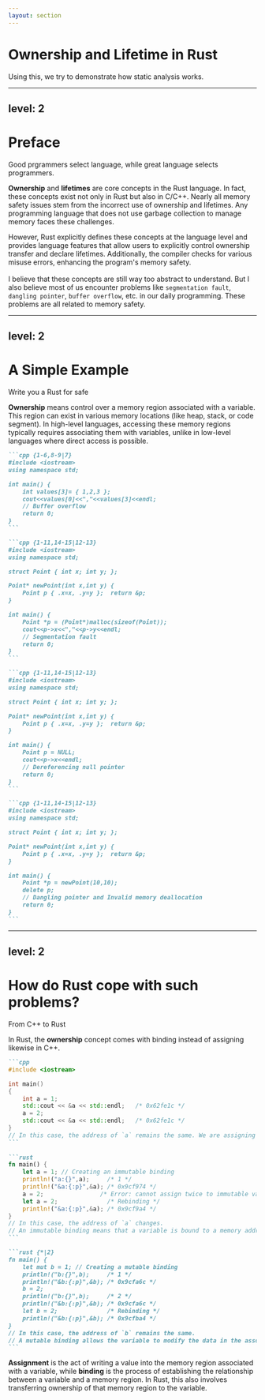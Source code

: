 ```yaml
---
layout: section
---
```

# Ownership and Lifetime in Rust
Using this, we try to demonstrate how static analysis works.

---
level: 2
---
# Preface
Good prgrammers select language, while great language selects programmers.

**Ownership** and **lifetimes** are core concepts in the Rust language. In fact, these concepts exist not only in Rust but also in C/C++. Nearly all memory safety issues stem from the incorrect use of ownership and lifetimes. Any programming language that does not use garbage collection to manage memory faces these challenges. 

<v-click>
However, Rust <span v-mark.underline.orange="1">explicitly</span> defines these concepts at the language level and provides language features that allow users to explicitly <span v-mark.underline.orange="1">control ownership transfer</span> and <span v-mark.underline.orange="1">declare lifetimes</span>.  Additionally, the compiler checks for various misuse errors, enhancing the program's memory safety.
</v-click>
<br>
<br>
<v-click>
I believe that these concepts are still way too abstract to understand. But I also believe most of us encounter problems like <code>segmentation fault</code>, <code>dangling pointer</code>, <code>buffer overflow</code>, etc. in our daily programming. These problems are all related to memory safety.
</v-click>

---
level: 2
---
# A Simple Example
Write you a Rust for safe

**Ownership** means control over a memory region associated with a variable. This region can exist in various memory locations (like heap, stack, or code segment). In high-level languages, accessing these memory regions typically requires associating them with variables, unlike in low-level languages where direct access is possible.

````md magic-move {lines: true}
```cpp {1-6,8-9|7}
#include <iostream>
using namespace std;

int main() {
    int values[3]= { 1,2,3 };
    cout<<values[0]<<","<<values[3]<<endl;
    // Buffer overflow
    return 0;
}
```

```cpp {1-11,14-15|12-13}
#include <iostream>
using namespace std;

struct Point { int x; int y; };

Point* newPoint(int x,int y) {
    Point p { .x=x, .y=y };  return &p;
}

int main() {
    Point *p = (Point*)malloc(sizeof(Point));
    cout<<p->x<<","<<p->y<<endl;
    // Segmentation fault
    return 0;
}
```

```cpp {1-11,14-15|12-13}
#include <iostream>
using namespace std;

struct Point { int x; int y; };

Point* newPoint(int x,int y) {
    Point p { .x=x, .y=y };  return &p;
}

int main() {
    Point p = NULL;
    cout<<p->x<<endl;
    // Dereferencing null pointer
    return 0;
}
```

```cpp {1-11,14-15|12-13}
#include <iostream>
using namespace std;

struct Point { int x; int y; };

Point* newPoint(int x,int y) {
    Point p { .x=x, .y=y };  return &p;
}

int main() {
    Point *p = newPoint(10,10);
    delete p;
    // Dangling pointer and Invalid memory deallocation
    return 0;
}
```
````

---
level: 2
---
# How do Rust cope with such problems?
From C++ to Rust

In Rust, the **ownership** concept comes with binding instead of assigning likewise in C++.

````md magic-move {lines: true}
```cpp
#include <iostream>

int main()
{
    int a = 1;
    std::cout << &a << std::endl;   /* 0x62fe1c */
    a = 2;
    std::cout << &a << std::endl;   /* 0x62fe1c */
}
// In this case, the address of `a` remains the same. We are assigning values to `a`.
```
    
```rust
fn main() {
    let a = 1; // Creating an immutable binding
    println!("a:{}",a);     /* 1 */
    println!("&a:{:p}",&a); /* 0x9cf974 */
    a = 2;                /* Error: cannot assign twice to immutable variable `a` */
    let a = 2;              /* Rebinding */
    println!("&a:{:p}",&a); /* 0x9cf9a4 */ 
}
// In this case, the address of `a` changes.
// An immutable binding means that a variable is bound to a memory address and given ownership.
```

```rust {*|2}
fn main() {
    let mut b = 1; // Creating a mutable binding
    println!("b:{}",b);     /* 1 */
    println!("&b:{:p}",&b); /* 0x9cfa6c */
    b = 2;
    println!("b:{}",b);     /* 2 */
    println!("&b:{:p}",&b); /* 0x9cfa6c */
    let b = 2;              /* Rebinding */
    println!("&b:{:p}",&b); /* 0x9cfba4 */
}
// In this case, the address of `b` remains the same.
// A mutable binding allows the variable to modify the data in the associated memory region.
```
````
<v-click>
<b>Assignment</b> is the act of writing a value into the memory region associated with a variable, while <b>binding</b> is the process of establishing the relationship between a variable and a memory region. In Rust, this also involves transferring ownership of that memory region to the variable.
</v-click>
